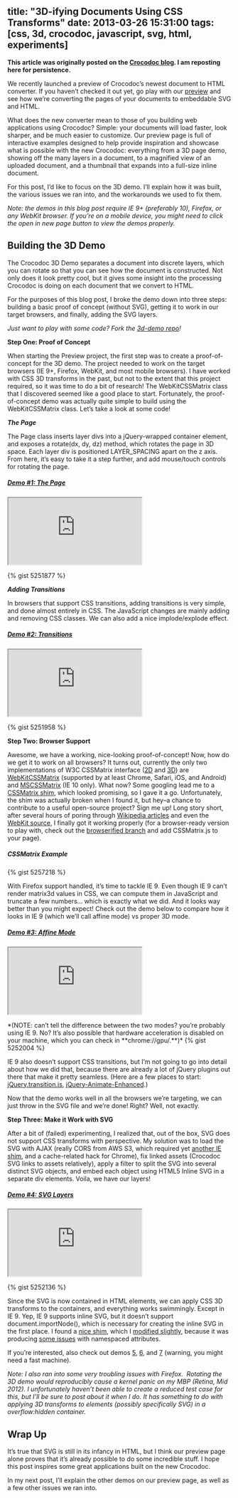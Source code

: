 title: "3D-ifying Documents Using CSS Transforms"
date: 2013-03-26 15:31:00
tags: [css, 3d, crocodoc, javascript, svg, html, experiments]
---

**This article was originally posted on the [Crocodoc blog](http://blog.crocodoc.com/post/46369766700/3d-ifying-documents-using-css-transforms). I am reposting here for persistence.**

We recently launched a preview of Crocodoc’s newest document to HTML converter. If you haven’t checked it out yet, go play with our [preview](http://preview.crocodoc.com/) and see how we’re converting the pages of your documents to embeddable SVG and HTML.

What does the new converter mean to those of you building web applications using Crocodoc? Simple: your documents will load faster, look sharper, and be much easier to customize. Our preview page is full of interactive examples designed to help provide inspiration and showcase what is possible with the new Crocodoc: everything from a 3D page demo, showing off the many layers in a document, to a magnified view of an uploaded document, and a thumbnail that expands into a full-size inline document.

For this post, I’d like to focus on the 3D demo. I’ll explain how it was built, the various issues we ran into, and the workarounds we used to fix them.

<!--more-->
*Note: the demos in this blog post require IE 9+ (preferably 10), Firefox, or any WebKit browser. If you’re on a mobile device, you might need to click the open in new page button to view the demos properly.*

Building the 3D Demo
--------------------

The Crocodoc 3D Demo separates a document into discrete layers, which you can rotate so that you can see how the document is constructed. Not only does it look pretty cool, but it gives some insight into the processing Crocodoc is doing on each document that we convert to HTML.

For the purposes of this blog post, I broke the demo down into three steps: building a basic proof of concept (without SVG), getting it to work in our target browsers, and finally, adding the SVG layers.

*Just want to play with some code? Fork the [3d-demo repo](https://github.com/crocodoc/3d-demo)!*

**Step One: Proof of Concept**

When starting the Preview project, the first step was to create a proof-of-concept for the 3D demo. The project needed to work on the target browsers (IE 9+, Firefox, WebKit, and most mobile browsers). I have worked with CSS 3D transforms in the past, but not to the extent that this project required, so it was time to do a bit of research! The WebKitCSSMatrix class that I discovered seemed like a good place to start. Fortunately, the proof-of-concept demo was actually quite simple to build using the WebKitCSSMatrix class. Let’s take a look at some code!


**_The Page_**

The Page class inserts layer divs into a jQuery-wrapped container element, and exposes a rotate(dx, dy, dz) method, which rotates the page in 3D space. Each layer div is positioned LAYER\_SPACING apart on the z axis. From here, it’s easy to take it a step further, and add mouse/touch controls for rotating the page.

##### [Demo \#1: The Page](http://lakenen.com/blog-demos/demo1.html)
<p><iframe class="demo" src="http://lakenen.com/blog-demos/demo1.html"></iframe></p>
{% gist 5251877 %}
   

**_Adding Transitions_**

In browsers that support CSS transitions, adding transitions is very simple, and done almost entirely in CSS. The JavaScript changes are mainly adding and removing CSS classes. We can also add a nice implode/explode effect.

##### [Demo \#2: Transitions](http://lakenen.com/blog-demos/demo2.html)
<p><iframe class="demo" src="http://lakenen.com/blog-demos/demo2.html"></iframe></p>
{% gist 5251958 %}
  

**Step Two: Browser Support**

Awesome, we have a working, nice-looking proof-of-concept! Now, how do we get it to work on all browsers? It turns out, currently the only two implementations of W3C CSSMatrix interface ([2D](http://dev.w3.org/csswg/css3-2d-transforms/#cssmatrix-interface) and [3D](http://dev.w3.org/csswg/css3-3d-transforms/#cssmatrix-interface)) are [WebKitCSSMatrix](http://developer.apple.com/library/safari/#documentation/AudioVideo/Reference/WebKitCSSMatrixClassReference/WebKitCSSMatrix/WebKitCSSMatrix.html "WebKitCSSMatrix Class Reference") (supported by at least Chrome, Safari, iOS, and Android) and [MSCSSMatrix](http://msdn.microsoft.com/en-us/library/windows/apps/hh453593.aspx "MSCSSMatrix Class Reference") (IE 10 only). What now? Some googling lead me to a [CSSMatrix shim](https://github.com/arian/CSSMatrix), which looked promising, so I gave it a go. Unfortunately, the shim was actually broken when I found it, but hey–a chance to contribute to a useful open-source project? Sign me up! Long story short, after several hours of poring through [Wikipedia articles](http://en.wikipedia.org/wiki/Rotation_matrix) and even the [WebKit source](http://www.opensource.apple.com/source/WebCore/WebCore-514/platform/graphics/transforms/TransformationMatrix.cpp), I finally got it working properly (for a browser-ready version to play with, check out the [browserified branch](https://github.com/camupod/CSSMatrix/tree/browserified) and add CSSMatrix.js to your page).

##### CSSMatrix Example
{% gist 5257218 %}
   

With Firefox support handled, it’s time to tackle IE 9. Even though IE 9 can’t render matrix3d values in CSS, we can compute them in JavaScript and truncate a few numbers… which is exactly what we did. And it looks way better than you might expect! Check out the demo below to compare how it looks in IE 9 (which we’ll call affine mode) vs proper 3D mode.

##### [Demo \#3: Affine Mode](http://lakenen.com/blog-demos/demo3.html)

<p><iframe class="demo" src="http://lakenen.com/blog-demos/demo3.html"></iframe></p>
*(NOTE: can’t tell the difference between the two modes? you’re probably using IE 9. No? It’s also possible that hardware acceleration is disabled on your machine, which you can check in **chrome://gpu/.**)*
{% gist 5252004 %}
   

IE 9 also doesn’t support CSS transitions, but I’m not going to go into detail about how we did that, because there are already a lot of jQuery plugins out there that make it pretty seamless. (Here are a few places to start: [jQuery.transition.js](https://github.com/louisremi/jquery.transition.js), [jQuery-Animate-Enhanced](https://github.com/benbarnett/jQuery-Animate-Enhanced).)

Now that the demo works well in all the browsers we’re targeting, we can just throw in the SVG file and we’re done! Right? Well, not exactly.
   

**Step Three: Make it Work with SVG**

After a bit of (failed) experimenting, I realized that, out of the box, SVG does not support CSS transforms with perspective. My solution was to load the SVG with AJAX (really CORS from AWS S3, which required yet [another IE shim](https://gist.github.com/camupod/5252086), and a cache-related hack for Chrome), fix linked assets (Crocodoc SVG links to assets relatively), apply a filter to split the SVG into several distinct SVG objects, and embed each object using HTML5 Inline SVG in a separate div elements. Voila, we have our layers!

##### [Demo \#4: SVG Layers](http://lakenen.com/blog-demos/demo4.html)
<p><iframe class="demo" src="http://lakenen.com/blog-demos/demo4.html"></iframe></p>
{% gist 5252136 %}
   

Since the SVG is now contained in HTML elements, we can apply CSS 3D transforms to the containers, and everything works swimmingly. Except in IE 9. Yep, IE 9 supports inline SVG, but it doesn’t support document.importNode(), which is necessary for creating the inline SVG in the first place. I found a [nice shim](http://stackoverflow.com/a/9883539/494954), which I [modified slightly](https://gist.github.com/camupod/5165619#file-importnode-js), because it was producing [some issues](http://stackoverflow.com/questions/14593520/ie9-importing-inline-svg-image-elements-broken) with namespaced attributes.

If you’re interested, also check out demos [5](http://lakenen.com/blog-demos/demo5.html), [6](http://lakenen.com/blog-demos/demo6.html), and [7](http://lakenen.com/blog-demos/demo7.html) (warning, you might need a fast machine).

*Note: I also ran into some very troubling issues with Firefox.  Rotating the 3D demo would reproducibly cause a kernel panic on my MBP (Retina, Mid 2012). I unfortunately haven’t been able to create a reduced test case for this, but I’ll be sure to post about it when I do. It has something to do with applying 3D transforms to elements (possibly specifically SVG) in a overflow:hidden container.*
   

Wrap Up
-------

It’s true that SVG is still in its infancy in HTML, but I think our preview page alone proves that it’s already possible to do some incredible stuff. I hope this post inspires some great applications built on the new Crocodoc.

In my next post, I’ll explain the other demos on our preview page, as well as a few other issues we ran into.
